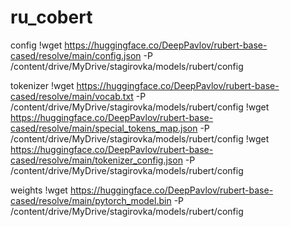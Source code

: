 # ru_cobert
config
!wget https://huggingface.co/DeepPavlov/rubert-base-cased/resolve/main/config.json -P /content/drive/MyDrive/stagirovka/models/rubert/config

tokenizer
!wget https://huggingface.co/DeepPavlov/rubert-base-cased/resolve/main/vocab.txt -P /content/drive/MyDrive/stagirovka/models/rubert/config
!wget https://huggingface.co/DeepPavlov/rubert-base-cased/resolve/main/special_tokens_map.json -P /content/drive/MyDrive/stagirovka/models/rubert/config
!wget https://huggingface.co/DeepPavlov/rubert-base-cased/resolve/main/tokenizer_config.json -P /content/drive/MyDrive/stagirovka/models/rubert/config

weights
!wget https://huggingface.co/DeepPavlov/rubert-base-cased/resolve/main/pytorch_model.bin -P /content/drive/MyDrive/stagirovka/models/rubert/config
